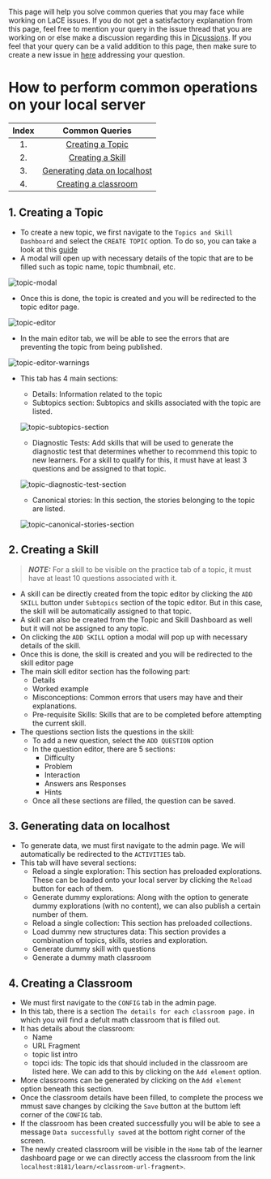 This page will help you solve common queries that you may face while working on LaCE issues. If you do not get a satisfactory explanation from this page, feel free to mention your query in the issue thread that you are working on or else make a discussion regarding this in [Dicussions](https://github.com/oppia/oppia/discussions). If you feel that your query can be a valid addition to this page, then make sure to create a new issue in [here](https://github.com/oppia/oppia-web-developer-docs/issues) addressing your question.

# How to perform common operations on your local server

| Index | Common Queries   |
| :---: |     :---:        |
| 1.    | [Creating a Topic](#1-creating-a-topic) |
| 2.    | [Creating a Skill](#2-creating-a-skill)|
| 3.    | [Generating data on localhost](#3-generating-data-on-localhost)|
| 4.    | [Creating a classroom](#4-creating-a-classroom)|

## 1. Creating a Topic 
- To create a new topic, we first navigate to the `Topics and Skill Dashboard` and select the `CREATE TOPIC` option. To do so, you can take a look at this [guide](Editor-pages.md#steps-to-create-a-topicskill)
- A modal will open up with necessary details of the topic that are to be filled such as topic name, topic thumbnail, etc.

![topic-modal](https://github.com/SanjaySajuJacob/oppia-web-developer-docs/assets/70763993/038e469a-d236-4147-bfd8-93919e98f587)

- Once this is done, the topic is created and you will be redirected to the topic editor page.

![topic-editor](https://github.com/SanjaySajuJacob/oppia-web-developer-docs/assets/70763993/ad57a855-c141-4318-bef3-5e75ed127fee)

- In the main editor tab, we will be able to see the errors that are preventing the topic from being published.

![topic-editor-warnings](https://github.com/SanjaySajuJacob/oppia-web-developer-docs/assets/70763993/7a838aaa-3a0a-4199-b5f1-368ccf7ec795)

- This tab has 4 main sections:
  - Details: Information related to the topic
  - Subtopics section: Subtopics and skills associated with the topic are listed.
  
  ![topic-subtopics-section](https://github.com/SanjaySajuJacob/oppia-web-developer-docs/assets/70763993/be24ed15-1709-4d13-ae48-531f91f2727a)

  - Diagnostic Tests: Add skills that will be used to generate the diagnostic test that determines whether to recommend this topic to new learners. For a skill to qualify for this, it must have at least 3 questions and be assigned to that topic.
  
  ![topic-diagnostic-test-section](https://github.com/SanjaySajuJacob/oppia-web-developer-docs/assets/70763993/7496342c-024c-4eb1-a577-50776dc802d0)

  - Canonical stories: In this section, the stories belonging to the topic are listed.
  
  ![topic-canonical-stories-section](https://github.com/SanjaySajuJacob/oppia-web-developer-docs/assets/70763993/bd3a2c87-2899-48fc-91eb-da2539ff3a6d)
  

## 2. Creating a Skill
  > **_NOTE:_** For a skill to be visible on the practice tab of a topic, it must have at least 10 questions associated with it.
- A skill can be directly created from the topic editor by clicking the `ADD SKILL` button under `Subtopics` section of the topic editor. But in this case, the skill will be automatically assigned to that topic.
- A skill can also be created from the Topic and Skill Dashboard as well but it will not be assigned to any topic.
- On clicking the `ADD SKILL` option a modal will pop up with necessary details of the skill.
- Once this is done, the skill is created and you will be redirected to the skill editor page
- The main skill editor section has the following part:
  - Details
  - Worked example
  - Misconceptions: Common errors that users may have and their explanations.
  - Pre-requisite Skills: Skills that are to be completed before attempting the current skill.
- The questions section lists the questions in the skill:
  - To add a new question, select the `ADD QUESTION` option
  - In the question editor, there are 5 sections:
    - Difficulty
    - Problem
    - Interaction
    - Answers ans Responses
    - Hints
  - Once all these sections are filled, the question can be saved.

## 3. Generating data on localhost
- To generate data, we must first navigate to the admin page. We will automatically be redirected to the `ACTIVITIES` tab.
- This tab will have several sections:
  - Reload a single exploration: This section has preloaded explorations. These can be loaded onto your local server by clicking the `Reload` button for each of them.
  - Generate dummy explorations: Along with the option to generate dummy explorations (with no content), we can also publish a certain number of them.
  - Reload a single collection: This section has preloaded collections.
  - Load dummy new structures data: This section provides a combination of topics, skills, stories and exploration.
  - Generate dummy skill with questions
  - Generate a dummy math classroom

## 4. Creating a Classroom
- We must first navigate to the `CONFIG` tab in the admin page. 
- In this tab, there is a section `The details for each classroom page.` in which you will find a defult math classroom that is filled out. 
- It has details about the classroom:
  - Name
  - URL Fragment
  - topic list intro
  - topci ids: The topic ids that should included in the classroom are listed here. We can add to this by clicking on the `Add element` option.
- More classrooms can be generated by clicking on the `Add element` option beneath this section.
- Once the classroom details have been filled, to complete the process we mmust save changes by clciking the `Save` button at the buttom left corner of the `CONFIG` tab.
- If the classroom has been created successfully you will be able to see a message `Data successfully saved` at the bottom right corner of the screen.
- The newly created classroom will be visible in the `Home` tab of the learner dashboard page or we can directly access the classroom from the link `localhost:8181/learn/<classroom-url-fragment>`.

